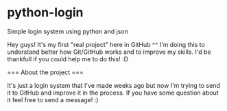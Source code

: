 # python-login
Simple login system using python and json

Hey guys! 
It's my first "real project" here in GitHub ^^
I'm doing this to understand better how Git/GitHub works and to improve my skills.
I'd be thankfull if you could help me to do this! :D

=== About the project ===

It's just a login system that I've made weeks ago but now I'm trying to send it to GitHub and improve it in the process.
If you have some question about it feel free to send a message! :)

